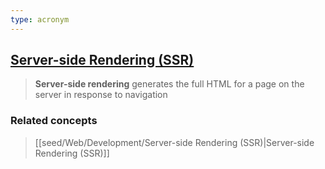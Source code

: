```yaml
---
type: acronym
---
```

## [Server-side Rendering (SSR)](https://web.dev/articles/rendering-on-the-web#server-side_rendering)
> **Server-side rendering** generates the full HTML for a page on the server in response to navigation

### Related concepts
> [[seed/Web/Development/Server-side Rendering (SSR)|Server-side Rendering (SSR)]]
